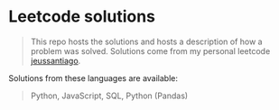 # Leetcode solutions

> This repo hosts the solutions and hosts a description of how a problem was solved. Solutions come from my personal leetcode [jeussantiago](https://leetcode.com/jeussantiago/).
> <br/>

Solutions from these languages are available:

> Python, JavaScript, SQL, Python (Pandas)
